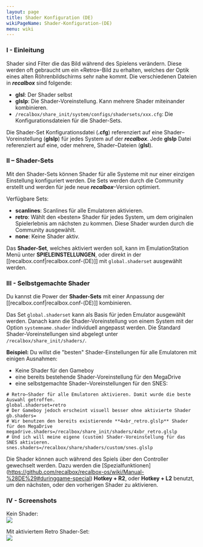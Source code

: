 ```yaml
---
layout: page
title: Shader Konfiguration (DE)
wikiPageName: Shader-Konfiguration-(DE)
menu: wiki
---
```


### I - Einleitung
Shader sind Filter die das Bild während des Spielens verändern. Diese werden oft gebraucht um ein «Retro»-Bild zu erhalten, welches der Optik eines alten Röhrenbildschirms sehr nahe kommt.
Die verschiedenen Dateien in **_recalbox_** sind folgende:
- **glsl**: Der Shader selbst
- **glslp**: Die Shader-Voreinstellung. Kann mehrere Shader miteinander kombinieren.
- `/recalbox/share_init/system/configs/shadersets/xxx.cfg`: Die Konfigurationsdateien für die Shader-Sets.

Die Shader-Set Konfigurationsdatei (**.cfg**) referenziert auf eine Shader–Voreinstellung (**glslp**) für jedes System auf der **_recalbox_**. Jede **glslp** Datei referenziert auf eine, oder mehrere, Shader–Dateien (**glsl**).

### II – Shader-Sets
Mit den Shader-Sets können Shader für alle Systeme mit nur einer einzigen Einstellung konfiguriert werden. Die Sets werden durch die Community erstellt und werden für jede neue **_recalbox_**–Version optimiert.

Verfügbare Sets: 
- **scanlines**: Scanlines für alle Emulatoren aktivieren.
- **retro**: Wählt den «besten» Shader für jedes System, um dem originalen Spielerlebnis am nächsten zu kommen. Diese Shader wurden durch die Community ausgewählt.
- **none**: Keine Shader aktiv.

Das **Shader-Set**, welches aktiviert werden soll, kann im EmulationStation Menü unter **SPIELEINSTELLUNGEN**, oder direkt in der [[recalbox.conf|recalbox.conf-(DE)]] mit `global.shaderset` ausgewählt werden.

### III - Selbstgemachte Shader
Du kannst die Power der **Shader-Sets** mit einer Anpassung der [[recalbox.conf|recalbox.conf-(DE)]] kombinieren.

Das Set `global.shaderset` kann als Basis für jeden Emulator ausgewählt werden. Danach kann die Shader-Voreinstellung von einem System mit der Option `systemname.shader` individuell angepasst werden.
Die Standard Shader-Voreinstellungen sind abgelegt unter `/recalbox/share_init/shaders/`.   

**Beispiel:**
Du willst die "besten" Shader-Einstellungen für alle Emulatoren mit einigen Ausnahmen: 
* Keine Shader für den Gameboy
* eine bereits bestehende Shader-Voreinstellung für den MegaDrive
* eine selbstgemachte Shader–Voreinstellungen für den SNES:   

```
# Retro–Shader für alle Emulatoren aktivieren. Damit wurde die beste Auswahl getroffen.
global.shaderset=retro
# Der Gameboy jedoch erscheint visuell besser ohne aktivierte Shader
gb.shaders=
# Wir benutzen den bereits existierende **4xbr_retro.glslp** Shader für den MegaDrive
megadrive.shaders=/recalbox/share_init/shaders/4xbr_retro.glslp
# Und ich will meine eigene (custom) Shader-Voreinstellung für das SNES aktivieren.
snes.shaders=/recalbox/share/shaders/custom/snes.glslp
```   
   
Die Shader können auch während des Spiels über den Controller gewechselt werden. Dazu werden die [Spezialfunktionen] (https://github.com/recalbox/recalbox-os/wiki/Manual-%28DE%29#duringgame-special) **Hotkey + R2**, oder **Hotkey + L2** benutzt, um den nächsten, oder den vorherigen Shader zu aktivieren.

### IV - Screenshots
Kein Shader:  
![](https://github.com/digitalLumberjack/recalbox-os/blob/master/wiki/images/shaders/nes-no-filter.png) 

Mit aktiviertem Retro Shader-Set:  
![](https://github.com/digitalLumberjack/recalbox-os/blob/master/wiki/images/shaders/nes-caligari-115.png)
